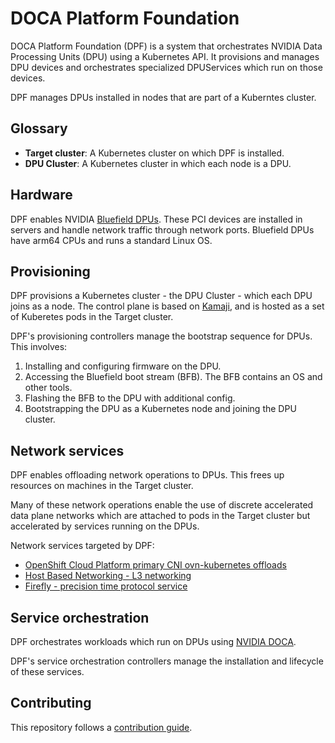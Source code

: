 # DOCA Platform Foundation

DOCA Platform Foundation (DPF) is a system that orchestrates NVIDIA Data Processing Units (DPU) using a Kubernetes API. It provisions and manages DPU devices and orchestrates specialized DPUServices which run on those devices.

DPF manages DPUs installed in nodes that are part of a Kuberntes cluster.

## Glossary
- **Target cluster**: A Kubernetes cluster on which DPF is installed.
- **DPU Cluster**: A Kubernetes cluster in which each node is a DPU.

## Hardware
DPF enables NVIDIA [Bluefield DPUs](https://www.nvidia.com/en-gb/networking/products/data-processing-unit/). These PCI devices are installed in servers and handle network traffic through network ports. Bluefield DPUs have arm64 CPUs and runs a standard Linux OS.

## Provisioning
DPF provisions a Kubernetes cluster - the DPU Cluster - which each DPU joins as a node. The control plane is based on [Kamaji](https://github.com/clastix/kamaji), and is hosted as a set of Kuberetes pods in the Target cluster.

DPF's provisioning controllers manage the bootstrap sequence for DPUs. This involves:
1) Installing and configuring firmware on the DPU.
2) Accessing the Bluefield boot stream (BFB). The BFB contains an OS and other tools.
3) Flashing the BFB to the DPU with additional config.
4) Bootstrapping the DPU as a Kubernetes node and joining the DPU cluster.

## Network services
DPF enables offloading network operations to DPUs. This frees up resources on machines in the Target cluster.

Many of these network operations enable the use of discrete accelerated data plane networks which are attached to pods in the Target cluster but accelerated by services running on the DPUs.

Network services targeted by DPF:
- [OpenShift Cloud Platform primary CNI ovn-kubernetes offloads](https://docs.openshift.com/container-platform/4.10/networking/hardware_networks/configuring-hardware-offloading.html)
- [Host Based Networking -  L3 networking](https://docs.nvidia.com/doca/sdk/nvidia+doca+hbn+service+guide/index.html#:~:text=Host%2Dbased%20Networking%20(HBN),BlueField%20as%20a%20BGP%20router)
- [Firefly - precision time protocol service](https://docs.nvidia.com/doca/sdk/nvidia+doca+firefly+service+guide/index.html)

## Service orchestration
DPF orchestrates workloads which run on DPUs using [NVIDIA DOCA](https://developer.nvidia.com/networking/doca).

DPF's service orchestration controllers manage the installation and lifecycle of these services.


## Contributing

This repository follows a [contribution guide](docs/CONTRIBUTING.md).